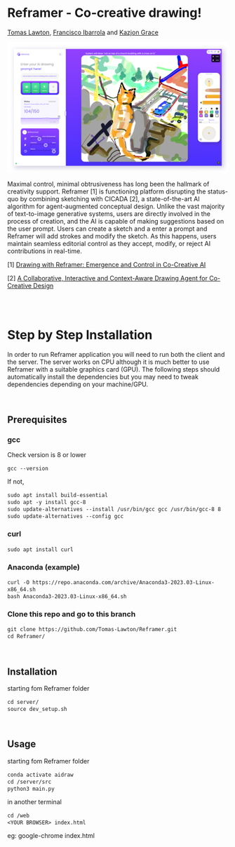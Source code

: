 # Reframer - Co-creative drawing!

[Tomas Lawton](https://www.linkedin.com/in/tomas-lawton-512066199), [Francisco Ibarrola](https://www.linkedin.com/in/fibarrola/) and [Kazjon Grace](https://www.linkedin.com/in/kazjon-grace/)

![Image of the Reframer Interface](repo_img/reframer_interface.png?raw=true "Image of the Reframer Interface")

Maximal control, minimal obtrusiveness has long been the hallmark of creativity support. Reframer [1] is functioning platform disrupting the status-quo by combining sketching with CICADA [2], a state-of-the-art AI algorithm for agent-augmented conceptual design. Unlike the vast majority of text-to-image generative systems, users are directly involved in the process of creation, and the AI is capable of making suggestions based on the user prompt. Users can create a sketch and a enter a prompt and Reframer will add strokes and modify the sketch. As this happens, users maintain seamless editorial control as they accept, modify, or reject AI contributions in real-time.

[1] [Drawing with Reframer: Emergence and Control in Co-Creative AI](https://dl.acm.org/doi/abs/10.1145/3581641.3584095)

[2] [A Collaborative, Interactive and Context-Aware Drawing Agent for Co-Creative Design]()

<br>
<br>

# Step by Step Installation

In order to run Reframer application you will need to run both the client and the server. The server works on CPU although it is much better to use Reframer with a suitable graphics card (GPU). The following steps should automatically install the dependencies but you may need to tweak dependencies depending on your machine/GPU. 

<br>

## Prerequisites

### gcc

Check version is 8 or lower
```
gcc --version
```

If not,
```
sudo apt install build-essential
sudo apt -y install gcc-8
sudo update-alternatives --install /usr/bin/gcc gcc /usr/bin/gcc-8 8
sudo update-alternatives --config gcc
```

### curl
```
sudo apt install curl
```

### Anaconda (example)
```
curl -O https://repo.anaconda.com/archive/Anaconda3-2023.03-Linux-x86_64.sh
bash Anaconda3-2023.03-Linux-x86_64.sh
```

### Clone this repo and go to this branch
```
git clone https://github.com/Tomas-Lawton/Reframer.git
cd Reframer/
```

<br>

## Installation

starting fom Reframer folder
```
cd server/
source dev_setup.sh
```

<br>

## Usage

starting fom Reframer folder
```
conda activate aidraw
cd /server/src
python3 main.py
```

in another terminal
```
cd /web
<YOUR BROWSER> index.html
```
eg: google-chrome index.html